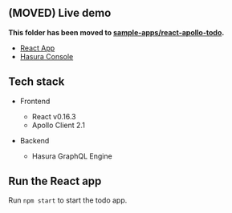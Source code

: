 (MOVED) Live demo
---------

**This folder has been moved to [sample-apps/react-apollo-todo](../sample-apps/reach-apollo-todo).**


- [React App](https://react-apollo-todo.demo.hasura.app/)
- [Hasura Console](https://react-apollo-todo.demo.hasura.app/console)

Tech stack
----------

- Frontend
    - React v0.16.3
    - Apollo Client 2.1

- Backend
    - Hasura GraphQL Engine

Run the React app
-----------------

Run `npm start` to start the todo app.

